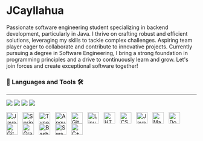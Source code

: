 # JCayllahua

Passionate software engineering student specializing in backend development, particularly in Java. I thrive on crafting robust and efficient solutions, leveraging my skills to tackle complex challenges. Aspiring team player eager to collaborate and contribute to innovative projects. Currently pursuing a degree in Software Engineering, I bring a strong foundation in programming principles and a drive to continuously learn and grow. Let's join forces and create exceptional software together!

### 🔧 Languages and Tools 🛠

  ---
  
![](https://img.shields.io/badge/Editor-Visual_Studio-informational?logo=visual-studio&style=plastic)
![](https://img.shields.io/badge/Editor-Intellij%20Idea-blue?logo=intellijidea&style=plastic)
![](https://img.shields.io/badge/Cloud-Azure-informational?logo=microsoftazure&style=plastic)
![](https://img.shields.io/badge/Project%20Managment-Azure%20Devops-blue?logo=azuredevops&style=plastic)



<img align="left" alt="Java" width="30px" style="padding-right:10px;" src="https://cdn.jsdelivr.net/gh/devicons/devicon/icons/java/java-original.svg"/>
<img align="left" alt="Spring" width="30px" style="padding-right:10px;" src="https://cdn.jsdelivr.net/gh/devicons/devicon/icons/spring/spring-original.svg" />
<img align="left" alt="TypeScript" width="30px" style="padding-right:10px;" src="https://cdn.jsdelivr.net/gh/devicons/devicon/icons/typescript/typescript-plain.svg" />
<img align="left" alt="Angular" width="30px" style="padding-right:10px;" src="https://cdn.jsdelivr.net/gh/devicons/devicon/icons/angularjs/angularjs-plain.svg" />
<img align="left" alt="Git" width="30px" style="padding-right:10px;" src="https://cdn.jsdelivr.net/gh/devicons/devicon/icons/git/git-original.svg" />
<img align="left" alt="Linux" width="30px" style="padding-right:10px;" src="https://cdn.jsdelivr.net/gh/devicons/devicon/icons/linux/linux-original.svg" />
<img align="left" alt="HTML" width="30px" style="padding-right:10px;" src="https://cdn.jsdelivr.net/gh/devicons/devicon/icons/html5/html5-plain.svg" />
<img align="left" alt="CSS" width="30px" style="padding-right:10px;" src="https://cdn.jsdelivr.net/gh/devicons/devicon/icons/css3/css3-plain.svg" />
<img align="left" alt="JavaScript" width="30px" style="padding-right:10px;" src="https://cdn.jsdelivr.net/gh/devicons/devicon/icons/javascript/javascript-plain.svg" />
<img align="left" alt="Maven" width="30px" style="padding-right:10px;" src="https://upload.wikimedia.org/wikipedia/commons/thumb/5/52/Apache_Maven_logo.svg/340px-Apache_Maven_logo.svg.png"/>
<img align="left" alt="Docker" width="30px" style="padding-right:10px;" src="https://cdn.jsdelivr.net/gh/devicons/devicon/icons/docker/docker-plain.svg" />
<img align="left" alt="GitHub" width="30px" style="padding-right:10px;" src="https://cdn.svgporn.com/logos/github-icon.svg" />
<img align="left" alt="Gradle" width="30px" style="padding-right:10px;" src="https://cdn.svgporn.com/logos/gradle.svg" />
<img align="left" alt="Bash" width="30px" style="padding-right:10px;" src="https://cdn.jsdelivr.net/gh/devicons/devicon/icons/bash/bash-plain.svg" />
<img align="left" alt="Swagger" width="30px" style="padding-right:10px;" src="https://cdn.svgporn.com/logos/swagger.svg" />
<img align="left" alt="C++" width="30px" style="padding-right:10px;" src="https://cdn.jsdelivr.net/gh/devicons/devicon/icons/cplusplus/cplusplus-line.svg" />

<br />
